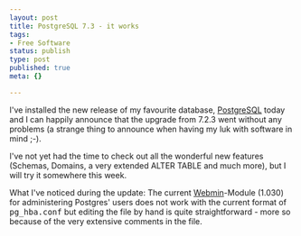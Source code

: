 ```yaml
---
layout: post
title: PostgreSQL 7.3 - it works
tags:
- Free Software
status: publish
type: post
published: true
meta: {}

---
```

I've installed the new release of my favourite database, <a href="http://www.postgresql.org">PostgreSQL</a> today and I can happily announce that the upgrade from 7.2.3 went without any problems (a strange thing to announce when having my luk with software in mind ;-).

I've not yet had the time to check out all the wonderful new features (Schemas, Domains, a very extended ALTER TABLE and much more), but I will try it somewhere this week.

What I've noticed during the update: The current <a href="http://www.webmin.com/">Webmin</a>-Module (1.030) for administering Postgres' users does not work with the current format of <tt>pg_hba.conf</tt> but editing the file by hand is quite straightforward - more so because of the very extensive comments in the file.

